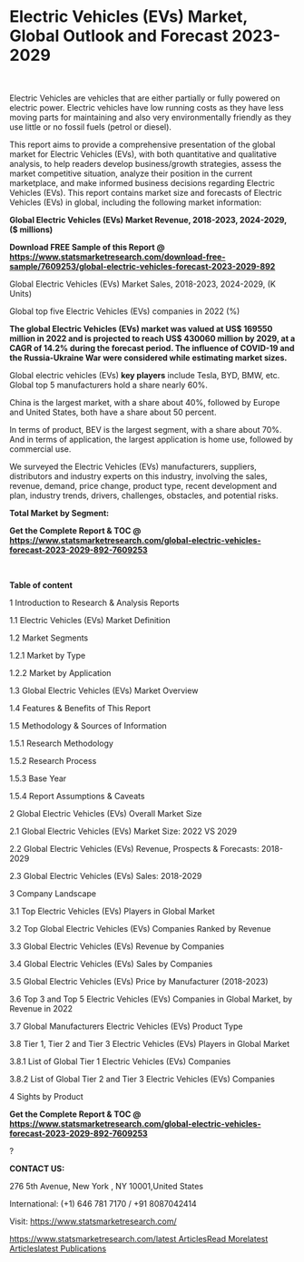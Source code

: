 <h1>Electric Vehicles (EVs) Market, Global Outlook and Forecast 2023-2029</h1><br/><p>Electric Vehicles are vehicles that are either partially or fully powered on electric power. Electric vehicles have low running costs as they have less moving parts for maintaining and also very environmentally friendly as they use little or no fossil fuels (petrol or diesel).</p>
 
 
 
 <p>This report aims to provide a comprehensive presentation of the global market for Electric Vehicles (EVs), with both quantitative and qualitative analysis, to help readers develop business/growth strategies, assess the market competitive situation, analyze their position in the current marketplace, and make informed business decisions regarding Electric Vehicles (EVs). This report contains market size and forecasts of Electric Vehicles (EVs) in global, including the following market information:</p>
 
 
 
 <p><strong>Global Electric Vehicles (EVs) Market Revenue, 2018-2023, 2024-2029, ($ millions)</strong></p>
 
 
 
 <p><strong>Download FREE Sample of this Report @ <a href="https://www.statsmarketresearch.com/download-free-sample/7609253/global-electric-vehicles-forecast-2023-2029-892">https://www.statsmarketresearch.com/download-free-sample/7609253/global-electric-vehicles-forecast-2023-2029-892</a></strong></p>
 
 
 
 <p>Global Electric Vehicles (EVs) Market Sales, 2018-2023, 2024-2029, (K Units)</p>
 
 
 
 <p>Global top five Electric Vehicles (EVs) companies in 2022 (%)</p>
 
 
 
 <p><strong>The global Electric Vehicles (EVs) market was valued at US$ 169550 million in 2022 and is projected to reach US$ 430060 million by 2029, at a <strong>CAGR</strong> of 14.2% during the forecast period. The influence of COVID-19 and the Russia-Ukraine War were considered while estimating market sizes.</strong></p>
 
 
 
 <p>Global electric vehicles (EVs) <strong>key players</strong> include Tesla, BYD, BMW, etc. Global top 5 manufacturers hold a share nearly 60%.</p>
 
 
 
 <p>China is the largest market, with a share about 40%, followed by Europe and United States, both have a share about 50 percent.</p>
 
 
 
 <p>In terms of product, BEV is the largest segment, with a share about 70%. And in terms of application, the largest application is home use, followed by commercial use.</p>
 
 
 
 <p>We surveyed the Electric Vehicles (EVs) manufacturers, suppliers, distributors and industry experts on this industry, involving the sales, revenue, demand, price change, product type, recent development and plan, industry trends, drivers, challenges, obstacles, and potential risks.</p>
 
 
 
 <p><strong>Total Market by Segment:</strong></p>
 
 
 
 <div><b>Get the Complete Report & TOC @ <a href="https://www.statsmarketresearch.com/global-electric-vehicles-forecast-2023-2029-892-7609253">https://www.statsmarketresearch.com/global-electric-vehicles-forecast-2023-2029-892-7609253</a></b></div>
 
 
 
 <p><br />
 
 <b>Table of content</b></p>
 
 
 
 <p>1 Introduction to Research & Analysis Reports<br />
 
 1.1 Electric Vehicles (EVs) Market Definition<br />
 
 1.2 Market Segments<br />
 
 1.2.1 Market by Type<br />
 
 1.2.2 Market by Application<br />
 
 1.3 Global Electric Vehicles (EVs) Market Overview<br />
 
 1.4 Features & Benefits of This Report<br />
 
 1.5 Methodology & Sources of Information<br />
 
 1.5.1 Research Methodology<br />
 
 1.5.2 Research Process<br />
 
 1.5.3 Base Year<br />
 
 1.5.4 Report Assumptions & Caveats<br />
 
 2 Global Electric Vehicles (EVs) Overall Market Size<br />
 
 2.1 Global Electric Vehicles (EVs) Market Size: 2022 VS 2029<br />
 
 2.2 Global Electric Vehicles (EVs) Revenue, Prospects & Forecasts: 2018-2029<br />
 
 2.3 Global Electric Vehicles (EVs) Sales: 2018-2029<br />
 
 3 Company Landscape<br />
 
 3.1 Top Electric Vehicles (EVs) Players in Global Market<br />
 
 3.2 Top Global Electric Vehicles (EVs) Companies Ranked by Revenue<br />
 
 3.3 Global Electric Vehicles (EVs) Revenue by Companies<br />
 
 3.4 Global Electric Vehicles (EVs) Sales by Companies<br />
 
 3.5 Global Electric Vehicles (EVs) Price by Manufacturer (2018-2023)<br />
 
 3.6 Top 3 and Top 5 Electric Vehicles (EVs) Companies in Global Market, by Revenue in 2022<br />
 
 3.7 Global Manufacturers Electric Vehicles (EVs) Product Type<br />
 
 3.8 Tier 1, Tier 2 and Tier 3 Electric Vehicles (EVs) Players in Global Market<br />
 
 3.8.1 List of Global Tier 1 Electric Vehicles (EVs) Companies<br />
 
 3.8.2 List of Global Tier 2 and Tier 3 Electric Vehicles (EVs) Companies<br />
 
 4 Sights by Product</p>
 
 
 
 <div><b>Get the Complete Report & TOC @ <a href="https://www.statsmarketresearch.com/global-electric-vehicles-forecast-2023-2029-892-7609253">https://www.statsmarketresearch.com/global-electric-vehicles-forecast-2023-2029-892-7609253</a></b></div>
 
 
 
 <p>? </p>
 
 
 
 <p><b>CONTACT US:</b><br />
 
 276 5th Avenue, New York , NY 10001,United States<br />
 
 International: (+1) 646 781 7170 / +91 8087042414<br />
 
 Visit: <a href="https://www.statsmarketresearch.com/">https://www.statsmarketresearch.com/</a><br />
 
 <a href="https://gyeongbokgung.com">https://www.statsmarketresearch.com/</a><a href="https://hallyeomaritime.com">latest Articles</a><a href="https://jingwansa.com">Read More</a><a href="https://nguoiviet.jp/">latest Articles</a><a href="https://www.intelmarketresearch.com/">latest Publications</a></p>